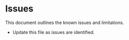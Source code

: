 # Issues

This document outlines the known issues and limitations.

- Update this file as issues are identified.